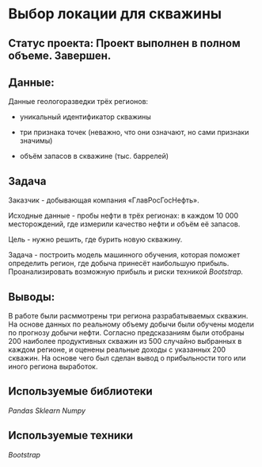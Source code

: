 # Выбор локации для скважины

## Статус проекта: Проект выполнен в полном объеме. Завершен.

## Данные:

Данные геологоразведки трёх регионов:

- уникальный идентификатор скважины

- три признака точек (неважно, что они означают, но сами признаки значимы)

- объём запасов в скважине (тыс. баррелей)

## Задача

Заказчик - добывающая компания «ГлавРосГосНефть». 

Исходные данные - пробы нефти в трёх регионах: в каждом 10 000 месторождений, где измерили качество нефти и объём её запасов.

Цель - нужно решить, где бурить новую скважину.

Задача - построить модель машинного обучения, которая поможет определить регион, где добыча принесёт наибольшую прибыль. Проанализировать возможную прибыль и риски техникой *Bootstrap.*

## Выводы: 
В работе были расммотрены три региона разрабатываемых скважин. На основе данных по реальному объему добычи были обучены модели по прогнозу добычи нефти. Согласно предсказаниям были отобраны 200 наиболее продуктивных скважин из 500 случайно выбранных в каждом регионе, и оценены реальные доходы с указанных 200 скважин. На основе чего был сделан вывод о прибыльности того или иного региона выработок.

## Используемые библиотеки

*Pandas*
*Sklearn*
*Numpy*

## Используемые техники

*Bootstrap*